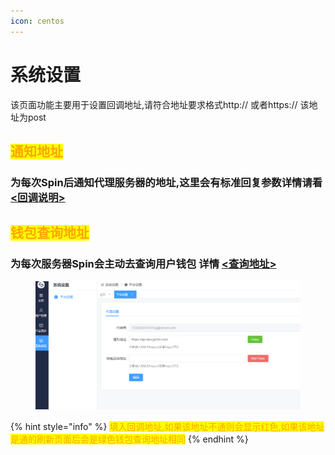 ```yaml
---
icon: centos
---
```


# 系统设置

该页面功能主要用于设置回调地址,请符合地址要求格式http:// 或者https:// 该地址为post

## <mark style="color:orange;">通知地址</mark>

### 为每次Spin后通知代理服务器的地址,这里会有标准回复参数详情请看 [<回调说明>](../api/hui-tiao-shuo-ming.md)

## <mark style="color:orange;">钱包查询地址</mark>

### 为每次服务器Spin会主动去查询用户钱包 详情 [<查询地址>](../api/cha-xun-di-zhi.md)

<figure><img src="../.gitbook/assets/image.png" alt=""><figcaption></figcaption></figure>

{% hint style="info" %}
<mark style="color:orange;">填入回调地址,如果该地址不通则会显示红色,如果该地址是通的刷新页面后会是绿色钱包查询地址相同</mark>
{% endhint %}
